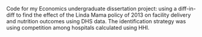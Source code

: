Code for my Economics undergraduate dissertation project: using a diff-in-diff to find the effect of the Linda Mama policy of 2013 on facility delivery and nutrition outcomes using DHS data. The identification strategy was using competition among hospitals calculated using HHI.
